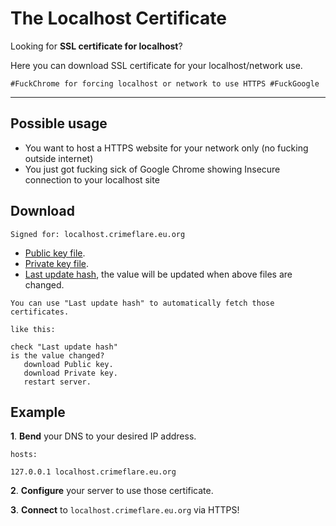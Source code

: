 # The Localhost Certificate


Looking for **SSL certificate for localhost**?

Here you can download SSL certificate for your localhost/network use.

`#FuckChrome for forcing localhost or network to use HTTPS #FuckGoogle`


---

## Possible usage

- You want to host a HTTPS website for your network only (no fucking outside internet)
- You just got fucking sick of Google Chrome showing Insecure connection to your localhost site


## Download

`Signed for: localhost.crimeflare.eu.org`

- [Public key file](public.txt).
- [Private key file](private.txt).
- [Last update hash](update_hash.txt), the value will be updated when above files are changed.

```
You can use "Last update hash" to automatically fetch those certificates.

like this:

check "Last update hash"
is the value changed?
   download Public key.
   download Private key.
   restart server.
```


## Example

**1**. **Bend** your DNS to your desired IP address.

```
hosts:

127.0.0.1 localhost.crimeflare.eu.org
```

**2**. **Configure** your server to use those certificate.

**3**. **Connect** to `localhost.crimeflare.eu.org` via HTTPS!

